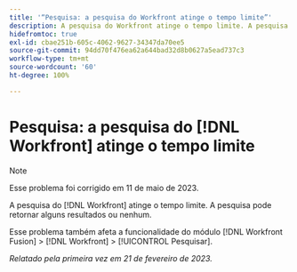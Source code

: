 ```yaml
---
title: '“Pesquisa: a pesquisa do Workfront atinge o tempo limite”'
description: A pesquisa do Workfront atinge o tempo limite. A pesquisa pode retornar alguns resultados ou nenhum.
hidefromtoc: true
exl-id: cbae251b-605c-4062-9627-34347da70ee5
source-git-commit: 94dd70f476ea62a644bad32d8b0627a5ead737c3
workflow-type: tm+mt
source-wordcount: '60'
ht-degree: 100%

---
```


# Pesquisa: a pesquisa do [!DNL Workfront] atinge o tempo limite

<!--this issue is on WF and WFF TOCs. Valid issue, won't fix-->

>[!NOTE]
>
>Esse problema foi corrigido em 11 de maio de 2023.

A pesquisa do [!DNL Workfront] atinge o tempo limite. A pesquisa pode retornar alguns resultados ou nenhum.

Esse problema também afeta a funcionalidade do módulo [!DNL Workfront Fusion] > [!DNL Workfront] > [!UICONTROL Pesquisar].

_Relatado pela primeira vez em 21 de fevereiro de 2023._
